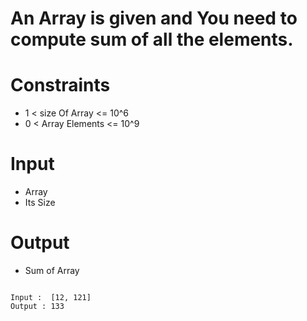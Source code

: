 # An Array is given and You need to compute sum of all the elements.

# Constraints

- 1 < size Of Array <= 10^6
- 0 < Array Elements <= 10^9

# Input

- Array
- Its Size

# Output

- Sum of Array

```

Input :  [12, 121]
Output : 133
```

